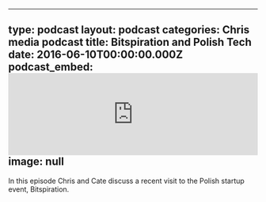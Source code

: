   - --
type: podcast
layout: podcast
categories: Chris media podcast
title: Bitspiration and Polish Tech
date: 2016-06-10T00:00:00.000Z
podcast_embed: <iframe width="100%" height="166" scrolling="no" frameborder="no" src="https://w.soundcloud.com/player/?url=https%3A//api.soundcloud.com/tracks/268615030&amp;color=ff5500&amp;auto_play=false&amp;hide_related=false&amp;show_comments=true&amp;show_user=true&amp;show_reposts=false"></iframe>
image: null
---

In this episode Chris and Cate discuss a recent visit to the Polish startup event, Bitspiration.
